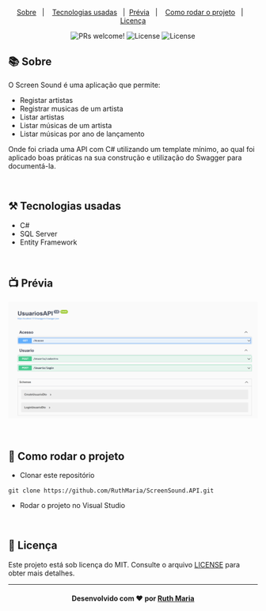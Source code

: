 <p align="center">
  <a href="#about">Sobre</a>&nbsp;&nbsp;&nbsp;|&nbsp;&nbsp;&nbsp;  
  <a href="#technologies">Tecnologias usadas</a>&nbsp;&nbsp;&nbsp;|&nbsp;
    <a href="#preview">Prévia</a>&nbsp;&nbsp;&nbsp;|&nbsp;&nbsp;&nbsp;
<a href="#rodar">Como rodar o projeto</a>&nbsp;&nbsp;&nbsp;|&nbsp;&nbsp;&nbsp;
<a href="#license">Licença</a>

</p>

<p align="center">
  <img src="https://img.shields.io/static/v1?label=PRs&message=welcome&color=04d361&labelColor=000000" alt="PRs welcome!" />

  <img alt="License" src="https://img.shields.io/badge/Made%20by-Ruth%20Maria-%2304D361">

  <img alt="License" src="https://img.shields.io/static/v1?label=license&message=MIT&color=04d361&labelColor=000000">
</p>

<a id="about"></a>

## :books: Sobre

O Screen Sound é uma aplicação que permite:

- Registar artistas
- Registrar musicas de um artista
- Listar artistas
- Listar músicas de um artista
- Listar músicas por ano de lançamento

Onde foi criada uma API com C# utilizando um template mínimo, ao qual foi aplicado boas práticas na sua construção e utilização do Swagger para documentá-la.

<a id="technologies"></a><br>

## ⚒️ Tecnologias usadas

- C#
- SQL Server
- Entity Framework

<a id="preview"></a><br>

## :tv: Prévia

<img src="./tela.png">

<a id="rodar"></a><br>

## 🚀 Como rodar o projeto

- Clonar este repositório

```
git clone https://github.com/RuthMaria/ScreenSound.API.git
```

- Rodar o projeto no Visual Studio

<a id="license"></a><br>

## :memo: Licença

Este projeto está sob licença do MIT. Consulte o arquivo [LICENSE](LICENSE.md) para obter mais detalhes.

---

<h4 align="center">
    Desenvolvido com ❤️ por <a href="https://www.linkedin.com/in/ruth-maria-9b256071/" target="_blank">Ruth Maria</a>
</h4>
